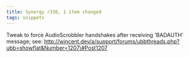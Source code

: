 ```yaml
---
title: Synergy r338, 1 item changed
tags: snippets
---
```


Tweak to force AudioScrobbler handshakes after receiving 'BADAUTH' message; see: http://wincent.dev/a/support/forums/ubbthreads.php?ubb=showflat&Number=1207\#Post1207
